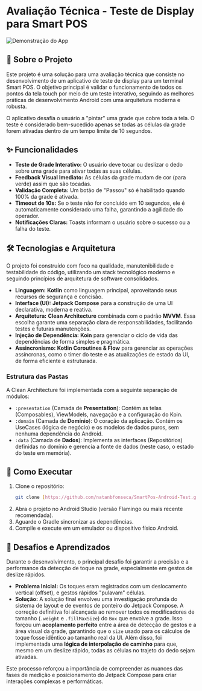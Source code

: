 # Avaliação Técnica - Teste de Display para Smart POS

![Demonstração do App](https://raw.githubusercontent.com/natanbfonseca/SmartPos-Android-Test/docs/images/demo.gif)

## 📖 Sobre o Projeto

Este projeto é uma solução para uma avaliação técnica que consiste no desenvolvimento de um aplicativo de teste de display para um terminal Smart POS. O objetivo principal é validar o funcionamento de todos os pontos da tela touch por meio de um teste interativo, seguindo as melhores práticas de desenvolvimento Android com uma arquitetura moderna e robusta.

O aplicativo desafia o usuário a "pintar" uma grade que cobre toda a tela. O teste é considerado bem-sucedido apenas se todas as células da grade forem ativadas dentro de um tempo limite de 10 segundos.

## ✨ Funcionalidades

- **Teste de Grade Interativo:** O usuário deve tocar ou deslizar o dedo sobre uma grade para ativar todas as suas células.
- **Feedback Visual Imediato:** As células da grade mudam de cor (para verde) assim que são tocadas.
- **Validação Completa:** Um botão de "Passou" só é habilitado quando 100% da grade é ativada.
- **Timeout de 10s:** Se o teste não for concluído em 10 segundos, ele é automaticamente considerado uma falha, garantindo a agilidade do operador.
- **Notificações Claras:** Toasts informam o usuário sobre o sucesso ou a falha do teste.

## 🛠️ Tecnologias e Arquitetura

O projeto foi construído com foco na qualidade, manutenibilidade e testabilidade do código, utilizando um stack tecnológico moderno e seguindo princípios de arquitetura de software consolidados.

- **Linguagem:** **Kotlin** como linguagem principal, aproveitando seus recursos de segurança e concisão.
- **Interface (UI):** **Jetpack Compose** para a construção de uma UI declarativa, moderna e reativa.
- **Arquitetura:** **Clean Architecture** combinada com o padrão **MVVM**. Essa escolha garante uma separação clara de responsabilidades, facilitando testes e futuras manutenções.
- **Injeção de Dependência:** **Koin** para gerenciar o ciclo de vida das dependências de forma simples e pragmática.
- **Assincronismo:** **Kotlin Coroutines & Flow** para gerenciar as operações assíncronas, como o timer do teste e as atualizações de estado da UI, de forma eficiente e estruturada.

### Estrutura das Pastas

A Clean Architecture foi implementada com a seguinte separação de módulos:

- `:presentation` (Camada de **Presentation**): Contém as telas (Composables), ViewModels, navegação e a configuração do Koin.
- `:domain` (Camada de **Domínio**): O coração da aplicação. Contém os UseCases (lógica de negócio) e os modelos de dados puros, sem nenhuma dependência do Android.
- `:data` (Camada de **Dados**): Implementa as interfaces (Repositórios) definidas no domínio e gerencia a fonte de dados (neste caso, o estado do teste em memória).

## 🚀 Como Executar

1.  Clone o repositório:
    ```bash
    git clone [https://github.com/natanbfonseca/SmartPos-Android-Test.git](https://github.com/natanbfonseca/SmartPos-Android-Test.git)
    ```
2.  Abra o projeto no Android Studio (versão Flamingo ou mais recente recomendada).
3.  Aguarde o Gradle sincronizar as dependências.
4.  Compile e execute em um emulador ou dispositivo físico Android.

## 🧠 Desafios e Aprendizados

Durante o desenvolvimento, o principal desafio foi garantir a precisão e a performance da detecção de toque na grade, especialmente em gestos de deslize rápidos.

- **Problema Inicial:** Os toques eram registrados com um deslocamento vertical (offset), e gestos rápidos "pulavam" células.
- **Solução:** A solução final envolveu uma investigação profunda do sistema de layout e de eventos de ponteiro do Jetpack Compose. A correção definitiva foi alcançada ao remover todos os modificadores de tamanho (`.weight` e `.fillMaxSize`) do `Box` que envolve a grade. Isso forçou um **acoplamento perfeito** entre a área de detecção de gestos e a área visual da grade, garantindo que o `size` usado para os cálculos de toque fosse idêntico ao tamanho real da UI. Além disso, foi implementada uma **lógica de interpolação de caminho** para que, mesmo em um deslize rápido, todas as células no trajeto do dedo sejam ativadas.

Este processo reforçou a importância de compreender as nuances das fases de medição e posicionamento do Jetpack Compose para criar interações complexas e performáticas.
